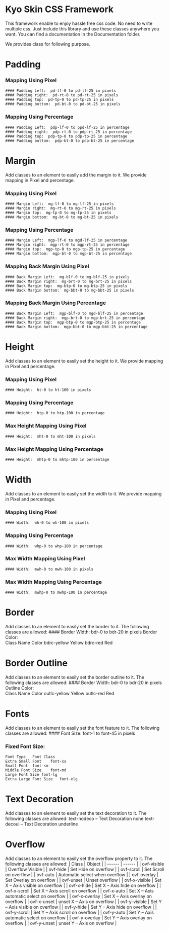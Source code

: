 # Kyo Skin CSS Framework
This framework enable to enjoy hassle free css code. No need to write multiple css. Just include this library and use these classes anywhere you want.
You can find a documentation in the Documentation folder.

We provides class for following purpose.
# Padding
### Mapping Using Pixel
	#### Padding Left:  pd-lf-0 to pd-lf-25 in pixels
	#### Padding right:  pd-rt-0 to pd-rt-25 in pixels
	#### Padding top:  pd-tp-0 to pd-tp-25 in pixels
	#### Padding bottom:  pd-bt-0 to pd-bt-25 in pixels

### Mapping Using Percentage
	#### Padding Left:  pdp-lf-0 to ppd-lf-25 in percentage
	#### Padding right:  pdp-rt-0 to pdp-rt-25 in percentage
	#### Padding top:  pdp-tp-0 to pdp-tp-25 in percentage
	#### Padding bottom:  pdp-bt-0 to pdp-bt-25 in percentage

# Margin
Add classes to an element to easily add the margin to it. We provide mapping in Pixel and percentage.
### Mapping Using Pixel
    #### Margin Left:  mg-lf-0 to mg-lf-25 in pixels
    #### Margin right:  mg-rt-0 to mg-rt-25 in pixels
    #### Margin top:  mg-tp-0 to mg-tp-25 in pixels
    #### Margin bottom:  mg-bt-0 to mg-bt-25 in pixels

### Mapping Using Percentage
    #### Margin Left:  mgp-lf-0 to mgd-lf-25 in percentage
    #### Margin right:  mgp-rt-0 to mgp-rt-25 in percentage
    #### Margin top:  mgp-tp-0 to mgp-tp-25 in percentage
    #### Margin bottom:  mgp-bt-0 to mgp-bt-25 in percentage

### Mapping Back Margin Using Pixel
    #### Back Margin Left:  mg-blf-0 to mg-blf-25 in pixels
    #### Back Margin right:  mg-brt-0 to mg-brt-25 in pixels
    #### Back Margin top:  mg-btp-0 to mg-btp-25 in pixels
    #### Back Margin bottom:  mg-bbt-0 to mg-bbt-25 in pixels

### Mapping Back Margin Using Percentage
    #### Back Margin Left:  mgp-blf-0 to mgd-blf-25 in percentage
    #### Back Margin right:  mgp-brt-0 to mgp-brt-25 in percentage
    #### Back Margin top:  mgp-btp-0 to mgp-btp-25 in percentage
    #### Back Margin bottom:  mgp-bbt-0 to mgp-bbt-25 in percentage

# Height
Add classes to an element to easily set the height to it. We provide mapping in Pixel and percentage.
### Mapping Using Pixel
    #### Height:  ht-0 to ht-100 in pixels
### Mapping Using Percentage
    #### Height:  htp-0 to htp-100 in percentage
### Max Height Mapping Using Pixel
    #### Height:  mht-0 to mht-100 in pixels

### Max Height Mapping Using Percentage
    #### Height:  mhtp-0 to mhtp-100 in percentage

# Width
Add classes to an element to easily set the width to it. We provide mapping in Pixel and percentage.
### Mapping Using Pixel
    #### Width:  wh-0 to wh-100 in pixels

### Mapping Using Percentage
    #### Width:  whp-0 to whp-100 in percentage

### Max Width Mapping Using Pixel
    #### Width:  mwh-0 to mwh-100 in pixels

### Max Width Mapping Using Percentage
    #### Width:  mwhp-0 to mwhp-100 in percentage

# Border
Add classes to an element to easily set the border to it.
The following classes are allowed:
    #### Border Width:  bdr-0 to bdr-20 in pixels
    Border Color:  
    Class Name	Color
    bdrc-yellow	Yellow
    bdrc-red	Red
	

# Border Outline
Add classes to an element to easily set the border outline to it.
The following classes are allowed:
    #### Border Width:  bdr-0 to bdr-20 in pixels
    Outline Color:  
    Class Name	Color
    outlc-yellow	Yellow
    outlc-red	Red

# Fonts
Add classes to an element to easily set the font feature to it.
The following classes are allowed:
    #### Font Size:  font-1 to font-45 in pixels

### Fixed Font Size: 
    Font Type	Font Class
    Extra Small Font	font-xs
    Small Font	font-sm
    Middle Font Size	font-md
    Large Font Size	font-lg
    Extra Large Font Size	font-xlg

# Text Decoration
Add classes to an element to easily set the text decoration to it.
The following classes are allowed:
text-nodeco – Text Decoration none
text-decoul – Text Decoration underline

# Overflow
Add classes to an element to easily set the overflow property to it.
The following classes are allowed:
| Class | Object |
| ------ | ------ |
| ovf-visible | Overflow Visible |
| ovf-hide | Set Hide on overflow |
| ovf-scroll | Set Scroll on overflow |
| ovf-auto | Automatic select when overflow |
| ovf-overlay | Set Overlay on overflow |
| ovf-unset | Unset overflow |
| ovf-x-visible | Set X – Axis visible on overflow |
| ovf-x-hide | Set X – Axis hide on overflow |
| ovf-x-scroll | Set X – Axis scroll on overflow |
| ovf-x-auto | Set X – Axis automatic select on overflow |
| ovf-x-overlay | Set X – Axis overlay on overflow |
| ovf-x-unset | unset X – Axis on overflow |
| ovf-y-visible | Set Y – Axis visible on overflow |
| ovf-y-hide | Set Y – Axis hide on overflow |
| ovf-y-scroll | Set Y – Axis scroll on overflow |
| ovf-y-auto | Set Y – Axis automatic select on overflow |
| ovf-y-overlay | Set Y – Axis overlay on overflow |
| ovf-y-unset | unset Y – Axis on overflow |